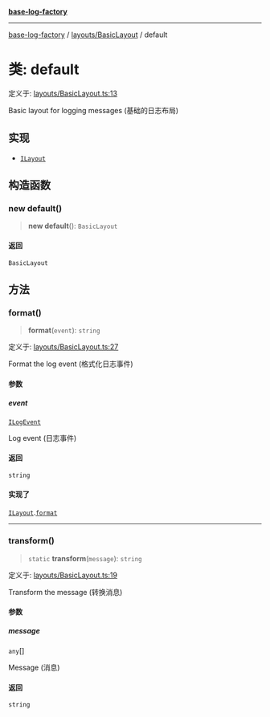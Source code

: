 [**base-log-factory**](../../../index.md)

***

[base-log-factory](../../../index.md) / [layouts/BasicLayout](../index.md) / default

# 类: default

定义于: [layouts/BasicLayout.ts:13](https://github.com/fengxinming/log-base/blob/6b764da5f85b664c1af10f4ba24b07aad1c0ef20/src/layouts/BasicLayout.ts#L13)

Basic layout for logging messages (基础的日志布局)

## 实现

- [`ILayout`](../../../typings/interfaces/ILayout.md)

## 构造函数

### new default()

> **new default**(): `BasicLayout`

#### 返回

`BasicLayout`

## 方法

### format()

> **format**(`event`): `string`

定义于: [layouts/BasicLayout.ts:27](https://github.com/fengxinming/log-base/blob/6b764da5f85b664c1af10f4ba24b07aad1c0ef20/src/layouts/BasicLayout.ts#L27)

Format the log event (格式化日志事件)

#### 参数

##### event

[`ILogEvent`](../../../typings/interfaces/ILogEvent.md)

Log event (日志事件)

#### 返回

`string`

#### 实现了

[`ILayout`](../../../typings/interfaces/ILayout.md).[`format`](../../../typings/interfaces/ILayout.md#format)

***

### transform()

> `static` **transform**(`message`): `string`

定义于: [layouts/BasicLayout.ts:19](https://github.com/fengxinming/log-base/blob/6b764da5f85b664c1af10f4ba24b07aad1c0ef20/src/layouts/BasicLayout.ts#L19)

Transform the message (转换消息)

#### 参数

##### message

`any`[]

Message (消息)

#### 返回

`string`
